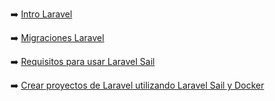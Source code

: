 :arrow_right: [Intro Laravel](https://github.com/dannylarrea/Laravel/wiki/Laravel-macOS#instalaci%C3%B3n-laravel-macos-laravel-8x--2020)

:arrow_right: [Migraciones Laravel](https://github.com/dannylarrea/Laravel/wiki/Migraciones-(Laravel-8.x))

:arrow_right: [Requisitos para usar Laravel Sail](https://github.com/dannylarrea/Laravel/wiki/Requisitos-para-usar-Laravel-Sail)

:arrow_right: [Crear proyectos de Laravel utilizando Laravel Sail y Docker](https://github.com/dannylarrea/Laravel/wiki/Crear-proyectos-de-Laravel-utilizando-Laravel-Sail-y-Docker)
